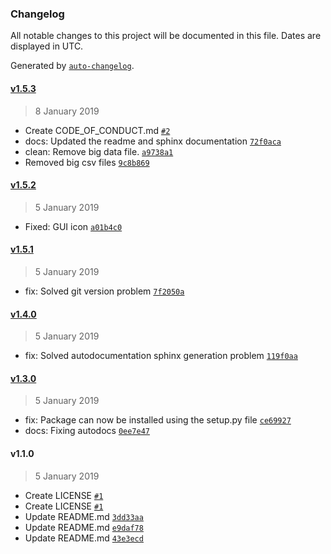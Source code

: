 ### Changelog

All notable changes to this project will be documented in this file. Dates are displayed in UTC.

Generated by [`auto-changelog`](https://github.com/CookPete/auto-changelog).

#### [v1.5.3](https://github.com/rickstaa/CDAT/compare/v1.5.2...v1.5.3)

> 8 January 2019

- Create CODE_OF_CONDUCT.md [`#2`](https://github.com/rickstaa/CDAT/pull/2)
- docs: Updated the readme and sphinx documentation [`72f0aca`](https://github.com/rickstaa/CDAT/commit/72f0aca15ab742c8f7cbd6d051ec08b0eb4a80e0)
- clean: Remove big data file. [`a9738a1`](https://github.com/rickstaa/CDAT/commit/a9738a11ec6ea8d687d7cc950f6cc22785eaf6e0)
- Removed big csv files [`9c8b869`](https://github.com/rickstaa/CDAT/commit/9c8b8694be94fa89a43f3e5cbd41a000d2175f45)

#### [v1.5.2](https://github.com/rickstaa/CDAT/compare/v1.5.1...v1.5.2)

> 5 January 2019

- Fixed: GUI icon [`a01b4c0`](https://github.com/rickstaa/CDAT/commit/a01b4c049838ff0c253fcfeba884e71c0129ddb8)

#### [v1.5.1](https://github.com/rickstaa/CDAT/compare/v1.4.0...v1.5.1)

> 5 January 2019

- fix: Solved git version problem [`7f2050a`](https://github.com/rickstaa/CDAT/commit/7f2050a5bd3e5bcd5708576e7b4ed62bf4bf2d45)

#### [v1.4.0](https://github.com/rickstaa/CDAT/compare/v1.3.0...v1.4.0)

> 5 January 2019

- fix: Solved autodocumentation sphinx generation problem [`119f0aa`](https://github.com/rickstaa/CDAT/commit/119f0aaf76ee918f382d713af20b1d5eff76f91f)

#### [v1.3.0](https://github.com/rickstaa/CDAT/compare/v1.1.0...v1.3.0)

> 5 January 2019

- fix: Package can now be installed using the setup.py file [`ce69927`](https://github.com/rickstaa/CDAT/commit/ce699279dbfb490cb435203b7150fd2680ce08f0)
- docs: Fixing autodocs [`0ee7e47`](https://github.com/rickstaa/CDAT/commit/0ee7e47ced867eea219b8929e9fefe184177b62c)

#### v1.1.0

> 5 January 2019

- Create LICENSE [`#1`](https://github.com/rickstaa/CDAT/pull/1)
- Create LICENSE [`#1`](https://github.com/rickstaa/CDAT/pull/1)
- Update README.md [`3dd33aa`](https://github.com/rickstaa/CDAT/commit/3dd33aac481d426ad1310246762551dd603204cb)
- Update README.md [`e9daf78`](https://github.com/rickstaa/CDAT/commit/e9daf78ef8f229bd663947ce4d2e3fba778c25b8)
- Update README.md [`43e3ecd`](https://github.com/rickstaa/CDAT/commit/43e3ecd6c13a053b976a05d6f701ab35b92b25a3)
